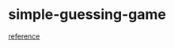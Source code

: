 # simple-guessing-game
[reference](https://doc.rust-lang.org/book/ch02-00-guessing-game-tutorial.html)

